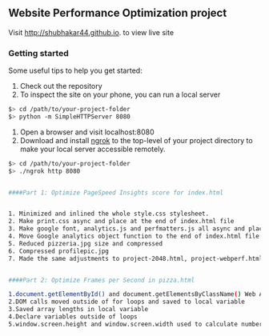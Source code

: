 ## Website Performance Optimization project

Visit http://shubhakar44.github.io.  to view live site

### Getting started

Some useful tips to help you get started:

1. Check out the repository
1. To inspect the site on your phone, you can run a local server

  ```bash
  $> cd /path/to/your-project-folder
  $> python -m SimpleHTTPServer 8080
  ```

1. Open a browser and visit localhost:8080
1. Download and install [ngrok](https://ngrok.com/) to the top-level of your project directory to make your local server accessible remotely.

  ``` bash
  $> cd /path/to/your-project-folder
  $> ./ngrok http 8080


####Part 1: Optimize PageSpeed Insights score for index.html


1. Minimized and inlined the whole style.css stylesheet.
2. Make print.css async and place at the end of index.html file
3. Make google font, analytics.js and perfmatters.js all async and place at the end of index.html file
4. Move Google analytics object function to the end of index.html file
5. Reduced pizzeria.jpg size and compressed
6. Compressed profilepic.jpg
7. Made the same adjustments to project-2048.html, project-webperf.html and project-mobile.html


####Part 2: Optimize Frames per Second in pizza.html

1.document.getElementById() and document.getElementsByClassName() Web API calls used for speed
2.DOM calls moved outside of for loops and saved to local variable
3.Saved array lengths in local variable
4.Declare variables outside of loops
5.window.screen.height and window.screen.width used to calculate number of pizzas needed to fill browser window  
 
